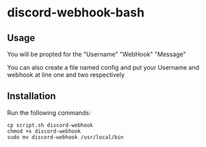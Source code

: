 # discord-webhook-bash

## Usage
You will be propted for the "Username" "WebHook" "Message"

You can also create a file named config and put your Username and webhook at line one and two respectively

## Installation
Run the following commands:
```
cp script.sh discord-webhook
chmod +x discord-webhook
sudo mv discord-webhook /usr/local/bin
```
